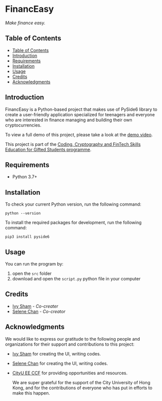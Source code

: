 <h1> FinancEasy </h1> 
<em> Make finance easy. </em>

## Table of Contents
- [Table of Contents](https://github.com/Serendipity3A06/FinancEasy#table-of-contents)
- [Introduction](https://github.com/Serendipity3A06/FinancEasy#introduction)
- [Requirements](https://github.com/Serendipity3A06/FinancEasy#requirements)
- [Installation](https://github.com/Serendipity3A06/FinancEasy#installation)
- [Usage](https://github.com/Serendipity3A06/FinancEasy#usage)
- [Credits](https://github.com/Serendipity3A06/FinancEasy#credits)
- [Acknowledgments](https://github.com/Serendipity3A06/FinancEasy#acknowledgments)

## Introduction
FinancEasy is a Python-based project that makes use of PySide6 library to create a user-friendly application specialized for teenagers and everyone who are interested in finance managing and building their own cryptocurrencies. 

To view a full demo of this project, please take a look at the [demo video]().

This project is part of the [Coding, Cryptography and FinTech Skills Education for Gifted Students programme](https://cityueegef.github.io/about/).

## Requirements
- Python 3.7+

## Installation 
To check your current Python version, run the following command: 

```python --version```

To install the required packages for development, run the following command:

```pip3 install pyside6```

## Usage
You can run the program by:
1. open the `src` folder
2. download and open the `script.py` python file in your computer

## Credits
- [Ivy Sham](https://github.com/ivysham888) _- Co-creater_
- [Selene Chan](https://github.com/Serendipity3A06) _- Co-creator_

## Acknowledgments
We would like to express our gratitude to the following people and organizations for their support and contributions to this project:

- [Ivy Sham](https://github.com/ivysham888) for creating the UI, writing codes.
- [Selene Chan](https://github.com/Serendipity3A06) for creating the UI, writing codes.
- [CityU EE CCF](https://cityueegef.github.io/about/) for providing opportunities and resources.

  We are super grateful for the support of the City University of Hong Kong, and for the contributions of everyone who has put in efforts to make this happen. 
